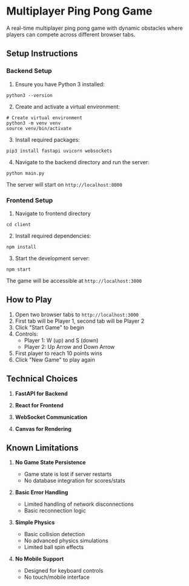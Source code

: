 # Multiplayer Ping Pong Game

A real-time multiplayer ping pong game with dynamic obstacles where players can compete across different browser tabs.


## Setup Instructions

### Backend Setup

1. Ensure you have Python 3 installed:
```
python3 --version
```

2. Create and activate a virtual environment:
```
# Create virtual environment
python3 -m venv venv
source venv/bin/activate
```

3. Install required packages:
```
pip3 install fastapi uvicorn websockets
```

4. Navigate to the backend directory and run the server:
```
python main.py
```
The server will start on `http://localhost:8000`

### Frontend Setup


1. Navigate to frontend directory
```
cd client
```

2. Install required dependencies:
```
npm install
```


3. Start the development server:
```
npm start
```
The game will be accessible at `http://localhost:3000`

## How to Play

1. Open two browser tabs to `http://localhost:3000`
2. First tab will be Player 1, second tab will be Player 2
3. Click "Start Game" to begin
4. Controls:
   - Player 1: W (up) and S (down)
   - Player 2: Up Arrow and Down Arrow
5. First player to reach 10 points wins
6. Click "New Game" to play again

## Technical Choices

1. **FastAPI for Backend**

2. **React for Frontend**


3. **WebSocket Communication**
   

4. **Canvas for Rendering**
 

## Known Limitations

1. **No Game State Persistence**
   - Game state is lost if server restarts
   - No database integration for scores/stats

2. **Basic Error Handling**
   - Limited handling of network disconnections
   - Basic reconnection logic

3. **Simple Physics**
   - Basic collision detection
   - No advanced physics simulations
   - Limited ball spin effects

4. **No Mobile Support**
   - Designed for keyboard controls
   - No touch/mobile interface

